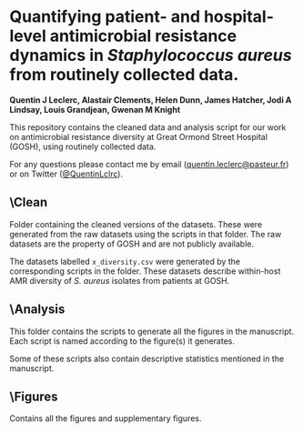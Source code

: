 # Quantifying patient- and hospital-level antimicrobial resistance dynamics in *Staphylococcus aureus* from routinely collected data.

**Quentin J Leclerc, Alastair Clements, Helen Dunn, James Hatcher, Jodi A Lindsay, Louis Grandjean, Gwenan M Knight**

This repository contains the cleaned data and analysis script for our work on antimicrobial resistance diversity at Great Ormond Street Hospital (GOSH), using routinely collected data.

For any questions please contact me by email ([quentin.leclerc\@pasteur.fr](mailto:quentin.leclerc@pasteur.fr)) or on Twitter ([\@QuentinLclrc](https://twitter.com/QuentinLclrc)).

## \\Clean

Folder containing the cleaned versions of the datasets. These were generated from the raw datasets using the scripts in that folder. The raw datasets are the property of GOSH and are not publicly available.

The datasets labelled `x_diversity.csv` were generated by the corresponding scripts in the folder. These datasets describe within-host AMR diversity of *S. aureus* isolates from patients at GOSH.

## \\Analysis

This folder contains the scripts to generate all the figures in the manuscript. Each script is named according to the figure(s) it generates.

Some of these scripts also contain descriptive statistics mentioned in the manuscript.

## \\Figures

Contains all the figures and supplementary figures.

